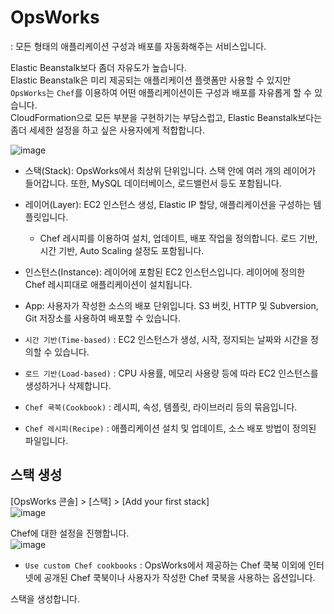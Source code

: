 # OpsWorks

: 모든 형태의 애플리케이션 구성과 배포를 자동화해주는 서비스입니다.

Elastic Beanstalk보다 좀더 자유도가 높습니다.   
Elastic Beanstalk은 미리 제공되는 애플리케이션 플랫폼만 사용할 수 있지만 `OpsWorks`는 `Chef`를 이용하여 어떤 애플리케이션이든 구성과 배포를 자유롭게 할 수 있습니다.   
CloudFormation으로 모든 부분을 구현하기는 부담스럽고, Elastic Beanstalk보다는 좀더 세세한 설정을 하고 싶은 사용자에게 적합합니다.

![image](https://user-images.githubusercontent.com/43658658/147897743-151f7c62-0c3d-457f-8e6e-0408fbdf1b64.png)   
* 스택(Stack): OpsWorks에서 최상위 단위입니다. 스택 안에 여러 개의 레이어가 들어갑니다. 또한, MySQL 데이터베이스, 로드밸런서 등도 포함됩니다.
* 레이어(Layer): EC2 인스턴스 생성, Elastic IP 할당, 애플리케이션을 구성하는 템플릿입니다. 
  - Chef 레시피를 이용하여 설치, 업데이트, 배포 작업을 정의합니다. 로드 기반, 시간 기반, Auto Scaling 설정도 포함됩니다.
* 인스턴스(Instance): 레이어에 포함된 EC2 인스턴스입니다. 레이어에 정의한 Chef 레시피대로 애플리케이션이 설치됩니다.
* App: 사용자가 작성한 소스의 배포 단위입니다. S3 버킷, HTTP 및 Subversion, Git 저장소를 사용하여 배포할 수 있습니다.

* `시간 기반(Time-based)` : EC2 인스턴스가 생성, 시작, 정지되는 날짜와 시간을 정의할 수 있습니다.
* `로드 기반(Load-based)` : CPU 사용률, 메모리 사용량 등에 따라 EC2 인스턴스를 생성하거나 삭제합니다.
* `Chef 쿡북(Cookbook)` : 레시피, 속성, 템플릿, 라이브러리 등의 묶음입니다.
* `Chef 레시피(Recipe)` : 애플리케이션 설치 및 업데이트, 소스 배포 방법이 정의된 파일입니다.

## 스택 생성

[OpsWorks 콘솔] > [스택] > [Add your first stack]   
![image](https://user-images.githubusercontent.com/43658658/147899444-712fd5f8-f01b-465c-871a-54a5ea3afba5.png)

Chef에 대한 설정을 진행합니다.   
![image](https://user-images.githubusercontent.com/43658658/147899533-f71eb62a-87d0-4865-8570-2b29994d7444.png)   
* `Use custom Chef cookbooks` : OpsWorks에서 제공하는 Chef 쿡북 이외에 인터넷에 공개된 Chef 쿡북이나 사용자가 작성한 Chef 쿡북을 사용하는 옵션입니다.

스택을 생성합니다.












